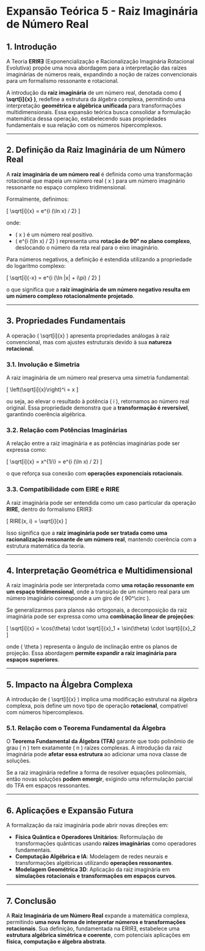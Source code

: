# **Expansão Teórica 5 - Raiz Imaginária de Número Real**

## **1. Introdução**
A Teoria **ERIЯƎ** (Exponencialização e Racionalização Imaginária Rotacional Evolutiva) propõe uma nova abordagem para a interpretação das raízes imaginárias de números reais, expandindo a noção de raízes convencionais para um formalismo ressonante e rotacional. 

A introdução da **raiz imaginária** de um número real, denotada como **\( \sqrt[i]{x} \)**, redefine a estrutura da álgebra complexa, permitindo uma interpretação **geométrica e algébrica unificada** para transformações multidimensionais. Essa expansão teórica busca consolidar a formulação matemática dessa operação, estabelecendo suas propriedades fundamentais e sua relação com os números hipercomplexos.

---

## **2. Definição da Raiz Imaginária de um Número Real**
A **raiz imaginária de um número real** é definida como uma transformação rotacional que mapeia um número real \( x \) para um número imaginário ressonante no espaço complexo tridimensional.

Formalmente, definimos:

\[
\sqrt[i]{x} = e^{i (\ln x) / 2}
\]

onde:
- \( x \) é um número real positivo.
- \( e^{i (\ln x) / 2} \) representa uma **rotação de 90° no plano complexo**, deslocando o número da reta real para o eixo imaginário.

Para números negativos, a definição é estendida utilizando a propriedade do logaritmo complexo:

\[
\sqrt[i]{-x} = e^{i (\ln |x| + i\pi) / 2}
\]

o que significa que a **raiz imaginária de um número negativo resulta em um número complexo rotacionalmente projetado**.

---

## **3. Propriedades Fundamentais**
A operação \( \sqrt[i]{x} \) apresenta propriedades análogas à raiz convencional, mas com ajustes estruturais devido à sua **natureza rotacional**.

### **3.1. Involução e Simetria**
A raiz imaginária de um número real preserva uma simetria fundamental:

\[
\left(\sqrt[i]{x}\right)^i = x
\]

ou seja, ao elevar o resultado à potência \( i \), retornamos ao número real original. Essa propriedade demonstra que a **transformação é reversível**, garantindo coerência algébrica.

### **3.2. Relação com Potências Imaginárias**
A relação entre a raiz imaginária e as potências imaginárias pode ser expressa como:

\[
\sqrt[i]{x} = x^{1/i} = e^{i (\ln x) / 2}
\]

o que reforça sua conexão com **operações exponenciais rotacionais**.

### **3.3. Compatibilidade com EIRE e RIRE**
A raiz imaginária pode ser entendida como um caso particular da operação **RIRE**, dentro do formalismo ERIЯƎ:

\[
RIRE(x, i) = \sqrt[i]{x}
\]

Isso significa que a **raiz imaginária pode ser tratada como uma racionalização ressonante de um número real**, mantendo coerência com a estrutura matemática da teoria.

---

## **4. Interpretação Geométrica e Multidimensional**
A raiz imaginária pode ser interpretada como **uma rotação ressonante em um espaço tridimensional**, onde a transição de um número real para um número imaginário corresponde a um giro de \( 90^\circ \).

Se generalizarmos para planos não ortogonais, a decomposição da raiz imaginária pode ser expressa como uma **combinação linear de projeções**:

\[
\sqrt[i]{x} = \cos(\theta) \cdot \sqrt[i]{x}_1 + \sin(\theta) \cdot \sqrt[i]{x}_2
\]

onde \( \theta \) representa o ângulo de inclinação entre os planos de projeção. Essa abordagem **permite expandir a raiz imaginária para espaços superiores**.

---

## **5. Impacto na Álgebra Complexa**
A introdução de \( \sqrt[i]{x} \) implica uma modificação estrutural na álgebra complexa, pois define um novo tipo de operação **rotacional**, compatível com números hipercomplexos.

### **5.1. Relação com o Teorema Fundamental da Álgebra**
O **Teorema Fundamental da Álgebra (TFA)** garante que todo polinômio de grau \( n \) tem exatamente \( n \) raízes complexas. A introdução da raiz imaginária pode **afetar essa estrutura** ao adicionar uma nova classe de soluções.

Se a raiz imaginária redefine a forma de resolver equações polinomiais, então novas soluções **podem emergir**, exigindo uma reformulação parcial do TFA em espaços ressonantes.

---

## **6. Aplicações e Expansão Futura**
A formalização da raiz imaginária pode abrir novas direções em:

- **Física Quântica e Operadores Unitários**: Reformulação de transformações quânticas usando **raízes imaginárias** como operadores fundamentais.
- **Computação Algébrica e IA**: Modelagem de redes neurais e transformações algébricas utilizando **operações ressonantes**.
- **Modelagem Geométrica 3D**: Aplicação da raiz imaginária em **simulações rotacionais e transformações em espaços curvos**.

---

## **7. Conclusão**
A **Raiz Imaginária de um Número Real** expande a matemática complexa, permitindo **uma nova forma de interpretar números e transformações rotacionais**. Sua definição, fundamentada na ERIЯƎ, estabelece uma **estrutura algébrica simétrica e coerente**, com potenciais aplicações em **física, computação e álgebra abstrata**.
